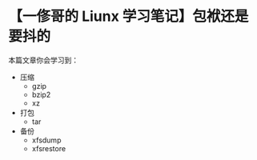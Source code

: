 # 【一俢哥的 Liunx 学习笔记】包袱还是要抖的


本篇文章你会学习到：
* 压缩
    * gzip
    * bzip2
    * xz
* 打包
    * tar
* 备份
    * xfsdump
    * xfsrestore